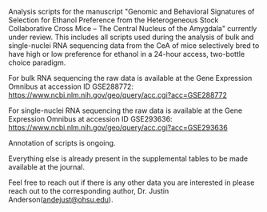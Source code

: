 Analysis scripts for the manuscript "Genomic and Behavioral Signatures of Selection for Ethanol Preference from the Heterogeneous Stock Collaborative Cross Mice – The Central Nucleus of the Amygdala" currently under review. This includes all scripts used during the analysis of bulk and single-nuclei RNA sequencing data from the CeA of mice selectively bred to have high or low preference for ethanol in a 24-hour access, two-bottle choice paradigm.


For bulk RNA sequencing the raw data is available at the Gene Expression Omnibus at accession ID GSE288772: https://www.ncbi.nlm.nih.gov/geo/query/acc.cgi?acc=GSE288772

For single-nuclei RNA sequencing the raw data is available at the Gene Expression Omnibus at accession ID GSE293636: https://www.ncbi.nlm.nih.gov/geo/query/acc.cgi?acc=GSE293636


Annotation of scripts is ongoing.


Everything else is already present in the supplemental tables to be made available at the journal.

Feel free to reach out if there is any other data you are interested in please reach out to the corresponding author, Dr. Justin Anderson(andejust@ohsu.edu).

